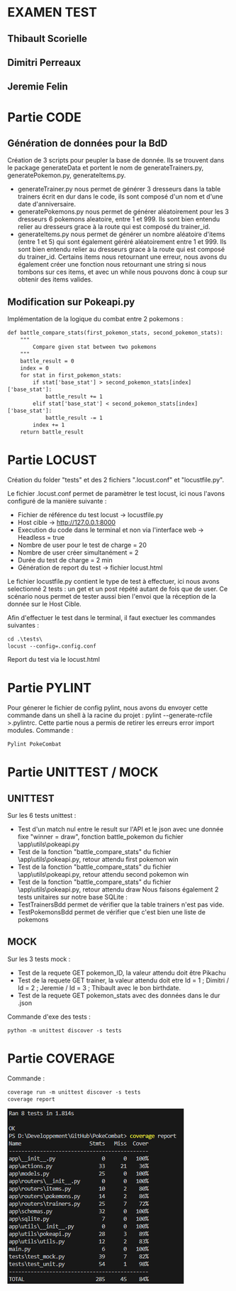 # EXAMEN TEST

## Thibault Scorielle
## Dimitri Perreaux
## Jeremie Felin

# Partie CODE
## Génération de données pour la BdD
Création de 3 scripts pour peupler la base de donnée. Ils se trouvent dans le package generateData et portent le nom de generateTrainers.py, generatePokemon.py, generateItems.py. 
* generateTrainer.py nous permet de générer 3 dresseurs dans la table trainers écrit en dur dans le code, ils sont composé d'un nom et d'une date d'anniversaire.
* generatePokemons.py nous permet de générer aléatoirement pour les 3 dresseurs 6 pokemons aleatoire, entre 1 et 999. Ils sont bien entendu relier au dresseurs grace à la route qui est composé du trainer_id.
* generateItems.py nous permet de générer un nombre aléatoire d'items (entre 1 et 5) qui sont également géréré aléatoirement entre 1 et 999. Ils sont bien entendu relier au dresseurs grace à la route qui est composé du trainer_id. Certains items nous retournant une erreur, nous avons du également créer une fonction nous retournant une string si nous tombons sur ces items, et avec un while nous pouvons donc à coup sur obtenir des items valides.
## Modification sur Pokeapi.py 
Implémentation de la logique du combat entre 2 pokemons :
```
def battle_compare_stats(first_pokemon_stats, second_pokemon_stats):
    """
        Compare given stat between two pokemons
    """
    battle_result = 0
    index = 0
    for stat in first_pokemon_stats:
        if stat['base_stat'] > second_pokemon_stats[index]['base_stat']:
            battle_result += 1
        elif stat['base_stat'] < second_pokemon_stats[index]['base_stat']:
            battle_result -= 1
        index += 1
    return battle_result
```

# Partie LOCUST
Création du folder "tests" et des 2 fichiers ".locust.conf" et "locustfile.py".

Le fichier .locust.conf permet de paramètrer le test locust, ici nous l'avons configuré de la manière suivante :
* Fichier de référence du test locust -> locustfile.py
* Host cible -> http://127.0.0.1:8000
* Execution du code dans le terminal et non via l'interface web -> Headless = true
* Nombre de user pour le test de charge = 20
* Nombre de user créer simultanément = 2
* Durée du test de charge = 2 min
* Génération de report du test -> fichier locust.html 

Le fichier locustfile.py contient le type de test à effectuer, ici nous avons selectionné 2 tests : un get et un post répété autant de fois que de user.
Ce scénario nous permet de tester aussi bien l'envoi que la réception de la donnée sur le Host Cible. 

Afin d'effectuer le test dans le terminal, il faut exectuer les commandes suivantes : 
```
cd .\tests\
locust --config=.config.conf
```
Report du test via le locust.html

# Partie PYLINT
Pour génerer le fichier de config pylint, nous avons du envoyer cette commande dans un shell à la racine du projet : pylint --generate-rcfile >.pylintrc.
Cette partie nous a permis de retirer les erreurs error import modules. 
Commande : 
```
Pylint PokeCombat
```

# Partie UNITTEST / MOCK
## UNITTEST
Sur les 6 tests unittest :
* Test d'un match nul entre le result sur l'API et le json avec une donnée fixe "winner = draw", fonction battle_pokemon du fichier \app\utils\pokeapi.py
* Test de la fonction "battle_compare_stats" du fichier \app\utils\pokeapi.py, retour attendu first pokemon win
* Test de la fonction "battle_compare_stats" du fichier \app\utils\pokeapi.py, retour attendu second pokemon win
* Test de la fonction "battle_compare_stats" du fichier \app\utils\pokeapi.py, retour attendu draw
Nous faisons également 2 tests unitaires sur notre base SQLite :
* TestTrainersBdd permet de vérifier que la table trainers n'est pas vide.
* TestPokemonsBdd permet de vérifier que c'est bien une liste de pokemons

## MOCK
Sur les 3 tests mock : 
* Test de la requete GET pokemon_ID, la valeur attendu doit être Pikachu 
* Test de la requete GET trainer, la valeur attendu doit etre Id = 1 ; Dimitri / Id = 2 ; Jeremie / Id = 3 ; Thibault avec le bon birthdate. 
* Test de la requete GET pokemon_stats avec des données dans le dur .json

Commande d'exe des tests :
```
python -m unittest discover -s tests
```

# Partie COVERAGE 
Commande : 
```
coverage run -m unittest discover -s tests
coverage report
```
![alt text](image.png)